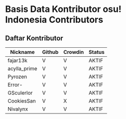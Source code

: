 # Basis Data Kontributor osu! Indonesia Contributors

## Daftar Kontributor

Nickname | Github | Crowdin | Status
--|--|--|--
fajar13k | V | V | AKTIF
acylla_prime | V | V | AKTIF
Pyrozen | V | V | AKTIF
Error- | V | V | AKTIF
GSculerlor | V | V | AKTIF
CookiesSan | V | X | AKTIF
Nivalynx | V | V | AKTIF
